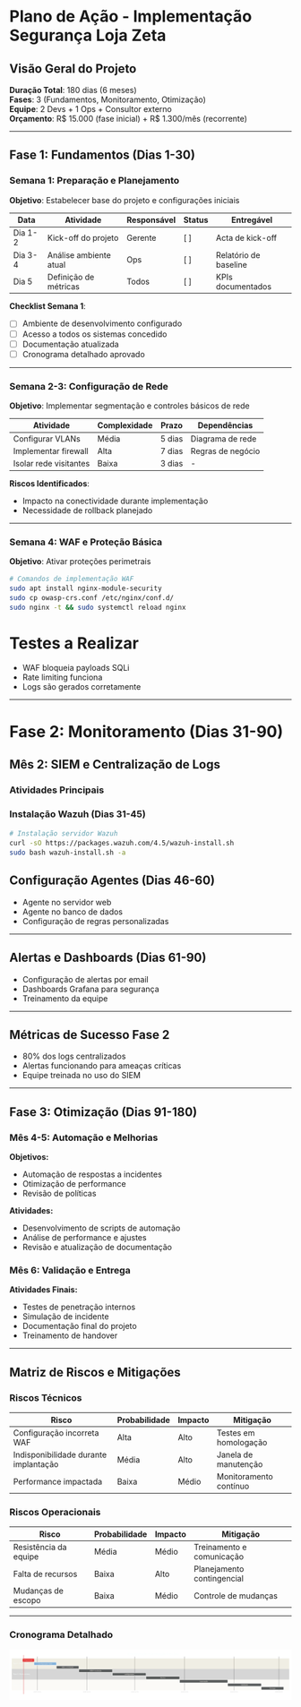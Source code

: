 # Plano de Ação - Implementação Segurança Loja Zeta

## Visão Geral do Projeto

**Duração Total**: 180 dias (6 meses)  
**Fases**: 3 (Fundamentos, Monitoramento, Otimização)  
**Equipe**: 2 Devs + 1 Ops + Consultor externo  
**Orçamento**: R$ 15.000 (fase inicial) + R$ 1.300/mês (recorrente)

---

## Fase 1: Fundamentos (Dias 1-30)

### Semana 1: Preparação e Planejamento

**Objetivo**: Estabelecer base do projeto e configurações iniciais

| Data      | Atividade              | Responsável | Status | Entregável          |
|----------|-----------------------|------------|--------|-------------------|
| Dia 1-2  | Kick-off do projeto    | Gerente    | [ ]    | Acta de kick-off   |
| Dia 3-4  | Análise ambiente atual | Ops        | [ ]    | Relatório de baseline |
| Dia 5    | Definição de métricas  | Todos      | [ ]    | KPIs documentados  |

**Checklist Semana 1**:
- [ ] Ambiente de desenvolvimento configurado
- [ ] Acesso a todos os sistemas concedido
- [ ] Documentação atualizada
- [ ] Cronograma detalhado aprovado

---

### Semana 2-3: Configuração de Rede

**Objetivo**: Implementar segmentação e controles básicos de rede

| Atividade           | Complexidade | Prazo | Dependências       |
|--------------------|-------------|-------|------------------|
| Configurar VLANs    | Média       | 5 dias | Diagrama de rede  |
| Implementar firewall| Alta        | 7 dias | Regras de negócio |
| Isolar rede visitantes | Baixa   | 3 dias | -                |

**Riscos Identificados**:
- Impacto na conectividade durante implementação
- Necessidade de rollback planejado

---

### Semana 4: WAF e Proteção Básica

**Objetivo**: Ativar proteções perimetrais

```bash
# Comandos de implementação WAF
sudo apt install nginx-module-security
sudo cp owasp-crs.conf /etc/nginx/conf.d/
sudo nginx -t && sudo systemctl reload nginx
```

# Testes a Realizar

- WAF bloqueia payloads SQLi  
- Rate limiting funciona  
- Logs são gerados corretamente  

---

# Fase 2: Monitoramento (Dias 31-90)

## Mês 2: SIEM e Centralização de Logs

### Atividades Principais

### Instalação Wazuh (Dias 31-45)

```bash
# Instalação servidor Wazuh
curl -sO https://packages.wazuh.com/4.5/wazuh-install.sh
sudo bash wazuh-install.sh -a
```

## Configuração Agentes (Dias 46-60)

- Agente no servidor web  
- Agente no banco de dados  
- Configuração de regras personalizadas  

---

## Alertas e Dashboards (Dias 61-90)

- Configuração de alertas por email  
- Dashboards Grafana para segurança  
- Treinamento da equipe  

---

## Métricas de Sucesso Fase 2

- 80% dos logs centralizados  
- Alertas funcionando para ameaças críticas  
- Equipe treinada no uso do SIEM  

---

## Fase 3: Otimização (Dias 91-180)

### Mês 4-5: Automação e Melhorias

**Objetivos:**
- Automação de respostas a incidentes  
- Otimização de performance  
- Revisão de políticas  

**Atividades:**
- Desenvolvimento de scripts de automação  
- Análise de performance e ajustes  
- Revisão e atualização de documentação  

### Mês 6: Validação e Entrega

**Atividades Finais:**
- Testes de penetração internos  
- Simulação de incidente  
- Documentação final do projeto  
- Treinamento de handover  

---

## Matriz de Riscos e Mitigações

### Riscos Técnicos

| Risco                     | Probabilidade | Impacto | Mitigação                |
|----------------------------|---------------|---------|--------------------------|
| Configuração incorreta WAF | Alta          | Alto    | Testes em homologação    |
| Indisponibilidade durante implantação | Média | Alto | Janela de manutenção     |
| Performance impactada      | Baixa         | Médio   | Monitoramento contínuo   |

### Riscos Operacionais

| Risco                     | Probabilidade | Impacto | Mitigação                   |
|----------------------------|---------------|---------|-----------------------------|
| Resistência da equipe       | Média         | Médio   | Treinamento e comunicação   |
| Falta de recursos           | Baixa         | Alto    | Planejamento contingencial  |
| Mudanças de escopo          | Baixa         | Médio   | Controle de mudanças        |

----

### Cronograma Detalhado

![alt text](/imagens/crono.svg.svg)